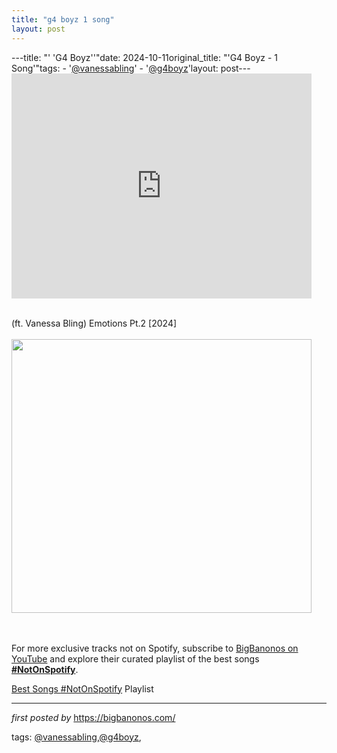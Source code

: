 ```yaml
---
title: "g4 boyz 1 song"
layout: post
---
```

---title: "' 'G4 Boyz''"date: 2024-10-11original_title: "'G4 Boyz - 1 Song'"tags:  - '[@vanessabling](/tags/vanessabling/)'  - '[@g4boyz](/tags/g4boyz/)'layout: post---<iframe frameborder="0" height="360" src="https://youtube.com/embed/NaGAozDlsL4?si=504KpbFYPCe-6Aob" width="480"></iframe><div><br /></div><div>(ft. Vanessa Bling) Emotions Pt.2 [2024]</div><div><br /></div><div class="separator" ><a href="https://www.blackhistorymonth.org.uk/wp-content/uploads/2021/07/G4-BOYZ-480x438.jpeg" imageanchor="1"><img border="0" data-original-height="438" data-original-width="480" height="438" src="https://www.blackhistorymonth.org.uk/wp-content/uploads/2021/07/G4-BOYZ-480x438.jpeg" width="480" /></a></div><br /><div><br /></div><!--Subscribe and Playlist Links--><div>    <p>For more exclusive tracks not on Spotify, subscribe to <a href="https://www.youtube.com/[@BigBanonos](/tags/BigBanonos/)" target="_blank">BigBanonos on YouTube</a> and explore their curated playlist of the best songs <strong>[#NotOnSpotify](/tags/NotOnSpotify/)</strong>.</p>    <p><a href="https://www.youtube.com/playlist?list=PLtuNtuTatqI0kFahUCbtbfenC_ET5O_tr" target="_blank">Best Songs [#NotOnSpotify](/tags/NotOnSpotify/) Playlist<br /></a></p></div><hr /><p><em>first posted by</em> <a href="https://bigbanonos.com/" rel="noopener" target="_new">https://bigbanonos.com/</a></p><p>tags: [@vanessabling](/tags/vanessabling/),[@g4boyz](/tags/g4boyz/),</p>